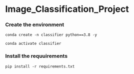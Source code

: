 # Image_Classification_Project

### Create the environment
```
conda create -n classifier python==3.8 -y
```

```
conda activate classifier
```

### Install the requuirements
```
pip install -r requirements.txt
```
